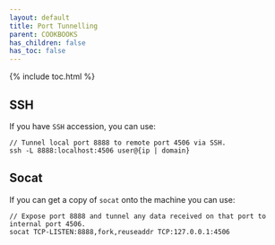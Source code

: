 ```yaml
---
layout: default
title: Port Tunnelling
parent: COOKBOOKS
has_children: false
has_toc: false
---
```


{% include toc.html %}

## SSH
If you have `SSH` accession, you can use:
```
// Tunnel local port 8888 to remote port 4506 via SSH.
ssh -L 8888:localhost:4506 user@{ip | domain}
```

## Socat
If you can get a copy of `socat` onto the machine you can use:
```
// Expose port 8888 and tunnel any data received on that port to internal port 4506.
socat TCP-LISTEN:8888,fork,reuseaddr TCP:127.0.0.1:4506
```
